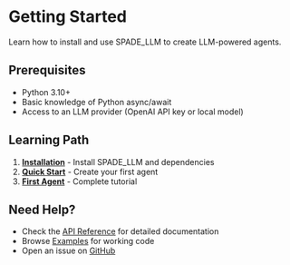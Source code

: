 # Getting Started

Learn how to install and use SPADE_LLM to create LLM-powered agents.

## Prerequisites

- Python 3.10+
- Basic knowledge of Python async/await
- Access to an LLM provider (OpenAI API key or local model)

## Learning Path

1. **[Installation](installation/)** - Install SPADE_LLM and dependencies
2. **[Quick Start](quickstart/)** - Create your first agent
3. **[First Agent](first-agent/)** - Complete tutorial

## Need Help?

- Check the [API Reference](../reference/) for detailed documentation
- Browse [Examples](../reference/examples/) for working code
- Open an issue on [GitHub](https://github.com/sosanzma/spade_llm/issues)
